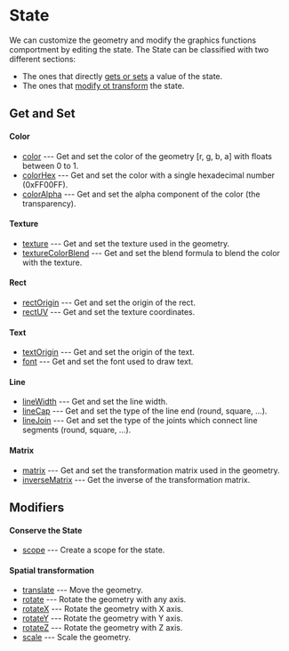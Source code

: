 # State

We can customize the geometry and modify the graphics functions comportment by editing the state.
The State can be classified with two different sections:
- The ones that directly [gets or sets](#get-and-set) a value of the state.
- The ones that [modify ot transform](#modifiers) the state.

## Get and Set
#### Color
- [color]() --- Get and set the color of the geometry [r, g, b, a] with floats between 0 to 1.
- [colorHex]() --- Get and set the color with a single hexadecimal number (0xFF00FF).
- [colorAlpha]() --- Get and set the alpha component of the color (the transparency).

#### Texture
- [texture]() --- Get and set the texture used in the geometry.
- [textureColorBlend]() --- Get and set the blend formula to blend the color with the texture.

#### Rect
- [rectOrigin]() --- Get and set the origin of the rect.
- [rectUV]() --- Get and set the texture coordinates.

#### Text
- [textOrigin]() --- Get and set the origin of the text.
- [font]() --- Get and set the font used to draw text.

#### Line
- [lineWidth]() --- Get and set the line width.
- [lineCap]() --- Get and set the type of the line end (round, square, ...).
- [lineJoin]() --- Get and set the type of the joints which connect line segments (round, square, ...).

#### Matrix
- [matrix]() --- Get and set the transformation matrix used in the geometry.
- [inverseMatrix]() --- Get the inverse of the transformation matrix.

## Modifiers

#### Conserve the State
- [scope]() --- Create a scope for the state.

#### Spatial transformation

- [translate]() --- Move the geometry.
- [rotate]() --- Rotate the geometry with any axis.
- [rotateX]() --- Rotate the geometry with X axis.
- [rotateY]() --- Rotate the geometry with Y axis.
- [rotateZ]() --- Rotate the geometry with Z axis.
- [scale]() --- Scale the geometry.